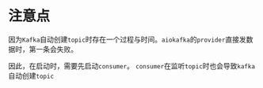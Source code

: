 # 注意点

   因为`Kafka`自动创建`topic`时存在一个过程与时间。`aiokafka`的`provider`直接发数据时，第一条会失败。
   
   因此，在启动时，需要先启动`consumer`。 `consumer`在监听`topic`时也会导致`kafka`自动创建`topic` 